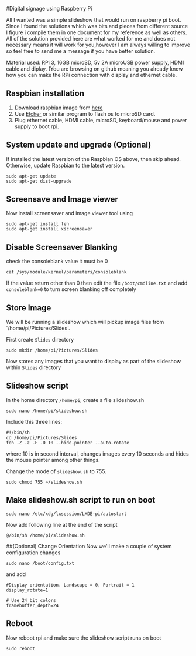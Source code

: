 #Digital signage using Raspberry Pi

All I wanted was a simple slideshow that would run on raspberry pi boot. Since I found the solutions which was bits and pieces from different source I figure i compile them in one document for my reference as well as others. All of the solution provided here are what worked for me and does not necessary means it will work for you,however I am always willing to improve so feel free to send me a message if you have better solution.

Material used: RPi 3, 16GB microSD, 5v 2A microUSB power supply, HDMI cable and diplay.
(You are browsing on github meaning you already know how you can make the RPi connection with display and ethernet cable.

## Raspbian installation
1. Download raspbian image from [here](https://www.raspberrypi.org/downloads/raspbian/)
2. Use [Etcher](https://www.balena.io/etcher/) or similar program to flash os to microSD card.
3. Plug ethernet cable, HDMI cable, microSD, keyboard/mouse and power supply to boot rpi.

## System update and upgrade (Optional)
If installed the latest version of the Raspbian OS above, then skip ahead. Otherwise, update Raspbian to the latest version.
```
sudo apt-get update
sudo apt-get dist-upgrade
```

## Screensave and Image viewer
Now install screensaver and image viewer tool using
```
sudo apt-get install feh
sudo apt-get install xscreensaver
```

## Disable Screensaver Blanking

check the consoleblank value it must be 0
```
cat /sys/module/kernel/parameters/consoleblank
```

If the value return other than 0 then edit the file `/boot/cmdline.txt` and add `consoleblank=0` to turn screen blanking off completely

## Store Image
We will be running a slideshow which will pickup image files from `/home/pi/Pictures/Slides'.

First create `Slides` directory
```
sudo mkdir /home/pi/Pictures/Slides
```
Now stores any images that you want to display as part of the slideshow within `Slides` directory

## Slideshow script
In the home directory `/home/pi`, create a file slideshow.sh
```
sudo nano /home/pi/slideshow.sh
```

Include this three lines:
```
#!/bin/sh
cd /home/pi/Pictures/Slides
feh -Z -z -F -D 10 --hide-pointer --auto-rotate
```
where 10 is in second interval, changes images every 10 seconds and hides the mouse pointer among other things.

Change the mode of `slideshow.sh` to 755.
```
sudo chmod 755 ~/slideshow.sh
```

## Make slideshow.sh script to run on boot
```
sudo nano /etc/xdg/lxsession/LXDE-pi/autostart
```
Now add following line at the end of the script
```
@/bin/sh /home/pi/slideshow.sh
```

##(Optional) Change Orientation
Now we'll make a couple of system configuration changes
```
sudo nano /boot/config.txt
```
and add

```
#Display orientation. Landscape = 0, Portrait = 1
display_rotate=1

# Use 24 bit colors
framebuffer_depth=24
```

## Reboot
Now reboot rpi and make sure the slideshow script runs on boot
```
sudo reboot
```
